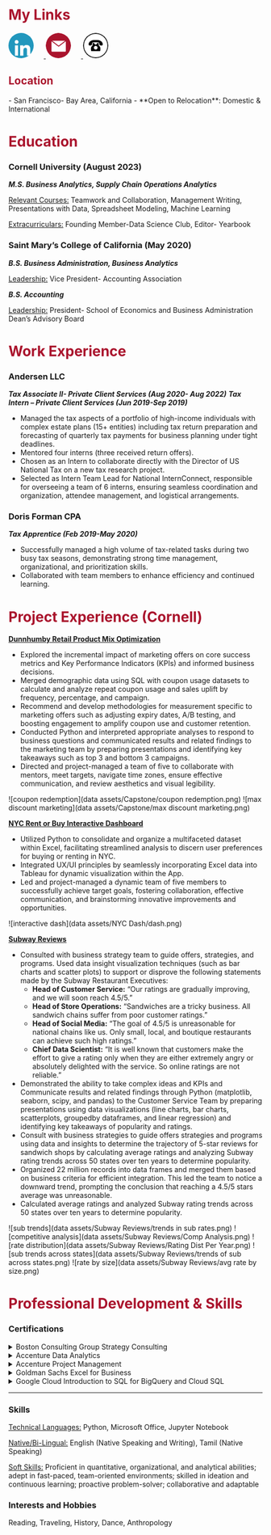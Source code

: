  <h1 style="color:#AA142D;">My Links</h1>
 
<p align="left">
  <a href="https://www.linkedin.com/in/nisharams/" target="_blank">
    <img src="data assets/Icons/linkedin.png" alt="LinkedIn" style="width:50px; height:50px; border-radius:50%; margin-right:20px;">
  </a>
  
  <a href="mailto:nisharamasubramonian@gmail.com">
    <img src="data assets/Icons/email.png" alt="Email" style="width:50px; height:50px; border-radius:50%; margin-right:20px;">
  </a>
  
  <a href="tel:9253849854" title="(925) 384-9854">
    <img src="data assets/Icons/Phone.png" alt="Phone" style="width:50px; height:50px; border-radius:50%; margin-right:20px;">
  </a>
</p>

<h2 style="color:#AA142D;">Location</h2>
- San Francisco- Bay Area, California
- **Open to Relocation**: Domestic & International

<h1 style="color:#AA142D;">Education</h1>

### Cornell University (August 2023)
<i>**M.S. Business Analytics, Supply Chain Operations Analytics**</i>

<u>Relevant Courses:</u> Teamwork and Collaboration, Management Writing, Presentations with Data, Spreadsheet Modeling, Machine Learning  

<u>Extracurriculars:</u> Founding Member-Data Science Club, Editor- Yearbook 

### Saint Mary’s College of California (May 2020)
<i>**B.S. Business Administration, Business Analytics**</i>

<u>Leadership:</u> Vice President- Accounting Association

<i>**B.S. Accounting**</i>

<u>Leadership:</u> President- School of Economics and Business Administration Dean’s Advisory Board

<h1 style="color:#AA142D;">Work Experience</h1>

### Andersen LLC

<i>**Tax Associate II- Private Client Services (Aug 2020- Aug 2022)**</i> 
<i> **Tax Intern – Private Client Services (Jun 2019-Sep 2019)**</i>

- Managed the tax aspects of a portfolio of high-income individuals with complex estate plans (15+ entities) including tax return preparation and forecasting of quarterly tax payments for business planning under tight deadlines.
- Mentored four interns (three received return offers).
- Chosen as an Intern to collaborate directly with the Director of US National Tax on a new tax research project.
- Selected as Intern Team Lead for National InternConnect, responsible for overseeing a team of 6 interns, ensuring seamless coordination and organization, attendee management, and logistical arrangements.

### Doris Forman CPA

<i>**Tax Apprentice (Feb 2019-May 2020)**</i>

- Successfully managed a high volume of tax-related tasks during two busy tax seasons, demonstrating strong time management, organizational, and prioritization skills.
- Collaborated with team members to enhance efficiency and continued learning.


<h1 style="color:#AA142D;">Project Experience (Cornell)</h1>

[**Dunnhumby Retail Product Mix Optimization** ](https://github.com/Nisha-Ramasubramonian/Dunnhumby-Store-Analysis)

-	Explored the incremental impact of marketing offers on core success metrics and Key Performance Indicators (KPIs) and informed business decisions. 
-	Merged demographic data using SQL with coupon usage datasets to calculate and analyze repeat coupon usage and sales uplift by frequency, percentage, and campaign. 
-	Recommend and develop methodologies for measurement specific to marketing offers such as adjusting expiry dates, A/B testing, and boosting engagement to amplify coupon use and customer retention.  
-	Conducted Python and interpreted appropriate analyses to respond to business questions and communicated results and related findings to the marketing team by preparing presentations and identifying key takeaways such as top 3 and bottom 3 campaigns.
-	Directed and project-managed a team of five to collaborate with mentors, meet targets, navigate time zones, ensure effective communication, and review aesthetics and visual 
  legibility.

 ![coupon redemption](data assets/Capstone/coupon redemption.png)
 ![max discount marketing](data assets/Capstone/max discount marketing.png)

  
[**NYC Rent or Buy Interactive Dashboard** ](https://github.com/Nisha-Ramasubramonian/NYC-Rental-Interactive-Dash)

-	Utilized Python to consolidate and organize a multifaceted dataset within Excel, facilitating streamlined analysis to discern user preferences for buying or renting in NYC.
-	Integrated UX/UI principles by seamlessly incorporating Excel data into Tableau for dynamic visualization within the App. 
-	Led and project-managed a dynamic team of five members to successfully achieve target goals, fostering collaboration, effective communication, and brainstorming innovative 
  improvements and opportunities.

  ![interactive dash](data assets/NYC Dash/dash.png)


[**Subway Reviews** ](https://github.com/Nisha-Ramasubramonian/Subway-Reviews)

- Consulted with business strategy team to guide offers, strategies, and programs. Used data insight visualization techniques (such as bar charts and scatter plots) to support or disprove the following statements made by the Subway Restaurant Executives:
  - **Head of Customer Service:** “Our ratings are gradually improving, and we will soon reach 4.5/5.”
  - **Head of Store Operations:** “Sandwiches are a tricky business. All sandwich chains suffer from poor customer ratings.”
  - **Head of Social Media:** “The goal of 4.5/5 is unreasonable for national chains like us. Only small, local, and boutique restaurants can achieve such high ratings.”
  - **Chief Data Scientist:** “It is well known that customers make the effort to give a rating only when they are either extremely angry or absolutely delighted with the service. So online ratings are not reliable.”
-	Demonstrated the ability to take complex ideas and KPIs and Communicate results and related findings through Python (matplotlib, seaborn, scipy, and pandas)  to the Customer Service Team by preparing presentations using data visualizations (line charts, bar charts, scatterplots, groupedby dataframes, and linear regression) and identifying key takeaways of popularity and ratings. 
-	Consult with business strategies to guide offers strategies and programs using data and insights to determine the trajectory of 5-star reviews for sandwich shops by calculating average ratings and analyzing Subway rating trends across 50 states over ten years to determine popularity.
-	Organized 22 million records into data frames and merged them based on business criteria for efficient integration. This led the team to notice a downward trend, prompting the conclusion that reaching a 4.5/5 stars average was unreasonable.
-	Calculated average ratings and analyzed Subway rating trends across 50 states over ten years to determine popularity.

 ![sub trends](data assets/Subway Reviews/trends in sub rates.png)
 ![competitive analysis](data assets/Subway Reviews/Comp Analysis.png)
 ![rate distribution](data assets/Subway Reviews/Rating Dist Per Year.png)
 ![sub trends across states](data assets/Subway Reviews/trends of sub across states.png)
 ![rate by size](data assets/Subway Reviews/avg rate by size.png)
 

<h1 style="color:#AA142D;">Professional Development & Skills </h1>

### Certifications
 <details>
  <summary>Boston Consulting Group Strategy Consulting</summary>
  <img src="data assets/Certifications/JPG/BCG Strat Consult.pdf.jpg" alt="Boston Consulting Group Strategy Consulting">
</details>

 <details>
  <summary>Accenture Data Analytics</summary>
  <img src="data assets/Certifications/JPG/Acc Data Analytics  copy.pdf.jpg" alt="Accenture Data Analytics">
</details>

 <details>
  <summary>Accenture Project Management</summary>
  <img src="data assets/Certifications/JPG/Acc PM.pdf.jpg" alt="Boston Consulting Group Strategy Consulting">
</details>

 <details>
  <summary>Goldman Sachs Excel for Business</summary>
  <img src="data assets/Certifications/JPG/GS Excel.pdf.jpg" alt="Goldman Sachs Excel for Business">
</details>

 <details>
  <summary>Google Cloud Introduction to SQL for BigQuery and Cloud SQL</summary>
  <img src="data assets/Certifications/JPG/Google Cloud SQL.pdf.jpg" alt="Google Cloud Introduction to SQL for BigQuery and Cloud SQL">
</details>

_______

### Skills
<u>Technical Languages:</u> Python, Microsoft Office, Jupyter Notebook

<u>Native/Bi-Lingual:</u> English (Native Speaking and Writing), Tamil (Native Speaking)

<u>Soft Skills:</u> Proficient in quantitative, organizational, and analytical abilities; adept in fast-paced, team-oriented environments; skilled in ideation and continuous learning; proactive problem-solver; collaborative and adaptable

### Interests and Hobbies
Reading, Traveling, History, Dance, Anthropology
